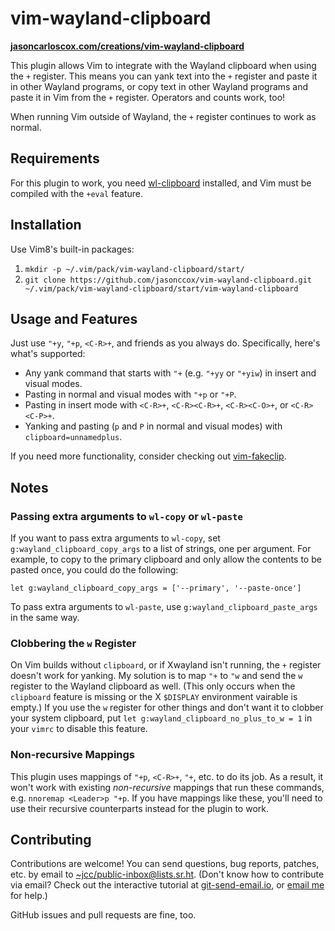 # vim-wayland-clipboard

**[jasoncarloscox.com/creations/vim-wayland-clipboard](https://jasoncarloscox.com/creations/vim-wayland-clipboard/)**

This plugin allows Vim to integrate with the Wayland clipboard when using the `+` register. This means you can yank text into the `+` register and paste it in other Wayland programs, or copy text in other Wayland programs and paste it in Vim from the `+` register. Operators and counts work, too!

When running Vim outside of Wayland, the `+` register continues to work as normal.

## Requirements

For this plugin to work, you need [wl-clipboard](https://github.com/bugaevc/wl-clipboard) installed, and Vim must be compiled with the `+eval` feature.

## Installation

Use Vim8's built-in packages:

1. `mkdir -p ~/.vim/pack/vim-wayland-clipboard/start/`
2. `git clone https://github.com/jasonccox/vim-wayland-clipboard.git ~/.vim/pack/vim-wayland-clipboard/start/vim-wayland-clipboard`

## Usage and Features

Just use `"+y`, `"+p`, `<C-R>+`, and friends as you always do. Specifically, here's what's supported:

- Any yank command that starts with `"+` (e.g. `"+yy` or `"+yiw`) in insert and visual modes.
- Pasting in normal and visual modes with `"+p` or `"+P`.
- Pasting in insert mode with `<C-R>+`, `<C-R><C-R>+`, `<C-R><C-O>+`, or `<C-R><C-P>+`.
- Yanking and pasting (`p` and `P` in normal and visual modes) with `clipboard=unnamedplus`.

If you need more functionality, consider checking out [vim-fakeclip](https://github.com/kana/vim-fakeclip).

## Notes

### Passing extra arguments to `wl-copy` or `wl-paste`

If you want to pass extra arguments to `wl-copy`, set `g:wayland_clipboard_copy_args` to a list of strings, one per argument. For example, to copy to the primary clipboard and only allow the contents to be pasted once, you could do the following:

```vimscript
let g:wayland_clipboard_copy_args = ['--primary', '--paste-once']
```

To pass extra arguments to `wl-paste`, use `g:wayland_clipboard_paste_args` in the same way.

### Clobbering the `w` Register

On Vim builds without `clipboard`, or if Xwayland isn't running, the `+` register doesn't work for yanking. My solution is to map `"+` to `"w` and send the `w` register to the Wayland clipboard as well. (This only occurs when the `clipboard` feature is missing or the X `$DISPLAY` environment vairable is empty.) If you use the `w` register for other things and don't want it to clobber your system clipboard, put `let g:wayland_clipboard_no_plus_to_w = 1` in your `vimrc` to disable this feature.

### Non-recursive Mappings

This plugin uses mappings of `"+p`, `<C-R>+`, `"+`, etc. to do its job. As a result, it won't work with existing *non-recursive* mappings that run these commands, e.g. `nnoremap <Leader>p "+p`. If you have mappings like these, you'll need to use their recursive counterparts instead for the plugin to work.

## Contributing

Contributions are welcome! You can send questions, bug reports, patches, etc. by email to [~jcc/public-inbox@lists.sr.ht](https://lists.sr.ht/~jcc/public-inbox). (Don't know how to contribute via email? Check out the interactive tutorial at [git-send-email.io](https://git-send-email.io), or [email me](mailto:me@jasoncarloscox.com) for help.)

GitHub issues and pull requests are fine, too.

